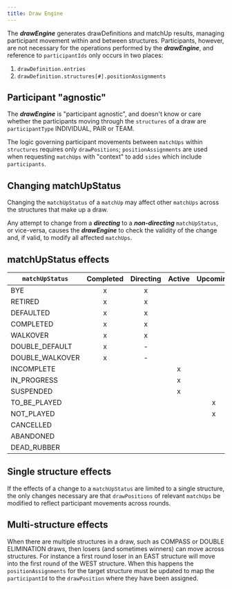 ```yaml
---
title: Draw Engine
---
```


The **_drawEngine_** generates drawDefinitions and matchUp results, managing participant movement within and between structures. Participants, however, are not necessary for the operations performed by the **_drawEngine_**, and reference to `participantIds` only occurs in two places:

1. `drawDefinition.entries`
2. `drawDefinition.structures[#].positionAssignments`

## Participant "agnostic"

The **_drawEngine_** is "participant agnostic", and doesn't know or care whether the participants moving through the `structures` of a draw are `participantType` INDIVIDUAL, PAIR or TEAM.

The logic governing participant movements between `matchUps` within `structures` requires only `drawPositions`; `positionAssignments` are used when requesting `matchUps` with "context" to add `sides` which include `participants`.

## Changing matchUpStatus

Changing the `matchUpStatus` of a `matchUp` may affect other `matchUps` across the structures that make up a draw.

Any attempt to change from a **_directing_** to a **_non-directing_** `matchUpStatus`, or vice-versa, causes the **_drawEngine_** to check the validity of the change and, if valid, to modify all affected `matchUps`.

## matchUpStatus effects

| `matchUpStatus` | Completed | Directing | Active | Upcoming |
| --------------- | :-------: | :-------: | :----: | :------: |
| BYE             |     x     |     x     |        |          |
| RETIRED         |     x     |     x     |        |          |
| DEFAULTED       |     x     |     x     |        |          |
| COMPLETED       |     x     |     x     |        |          |
| WALKOVER        |     x     |     x     |        |          |
| DOUBLE_DEFAULT  |     x     |     -     |        |          |
| DOUBLE_WALKOVER |     x     |     -     |        |          |
| INCOMPLETE      |           |           |   x    |          |
| IN_PROGRESS     |           |           |   x    |          |
| SUSPENDED       |           |           |   x    |          |
| TO_BE_PLAYED    |           |           |        |    x     |
| NOT_PLAYED      |           |           |        |    x     |
| CANCELLED       |           |           |        |          |
| ABANDONED       |           |           |        |          |
| DEAD_RUBBER     |           |           |        |          |

## Single structure effects

If the effects of a change to a `matchUpStatus` are limited to a single structure, the only changes necessary are that `drawPositions` of relevant `matchUps` be modified to reflect participant movements across rounds.

## Multi-structure effects

When there are multiple structures in a draw, such as COMPASS or DOUBLE ELIMINATION draws, then losers (and sometimes winners) can move across structures. For instance a first round loser in an EAST structure will move into the first round of the WEST structure. When this happens the `positionAssignments` for the target structure must be updated to map the `participantId` to the `drawPosition` where they have been assigned.
